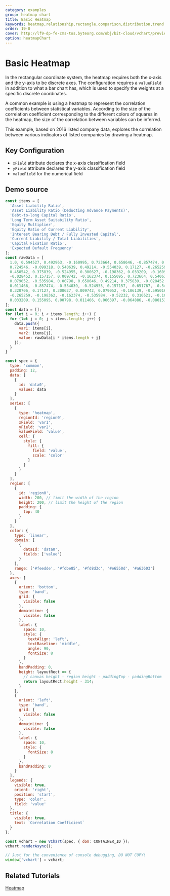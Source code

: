 ```yaml
---
category: examples
group: heatmap chart
title: Basic Heatmap
keywords: heatmap,relationship,rectangle,comparison,distribution,trend
order: 19-0
cover: http://lf9-dp-fe-cms-tos.byteorg.com/obj/bit-cloud/vchart/preview/heatmap-chart/basic-heatmap.png
option: heatmapChart
---
```


# Basic Heatmap

In the rectangular coordinate system, the heatmap requires both the x-axis and the y-axis to be discrete axes. The configuration requires a `valueField` in addition to what a bar chart has, which is used to specify the weights at a specific discrete coordinates.

A common example is using a heatmap to represent the correlation coefficients between statistical variables. According to the size of the correlation coefficient corresponding to the different colors of squares in the heatmap, the size of the correlation between variables can be inferred.

This example, based on 2016 listed company data, explores the correlation between various indicators of listed companies by drawing a heatmap.

## Key Configuration

- `xField` attribute declares the x-axis classification field
- `yField` attribute declares the y-axis classification field
- `valueField` for the numerical field

## Demo source

```javascript livedemo
const items = [
  'Asset Liability Ratio',
  'Asset Liability Ratio (Deducting Advance Payments)',
  'Debt-to-long Capital Ratio',
  'Long Term Asset Suitability Ratio',
  'Equity Multiplier',
  'Equity Ratio of Current Liability',
  'Interest Bearing Debt / Fully Invested Capital',
  'Current Liability / Total Liabilities',
  'Capital Fixation Ratio',
  'Expected Default Frequency'
];
const rawData = [
  1.0, 0.594527, 0.492963, -0.160995, 0.723664, 0.658646, -0.857474, 0.320706, -0.284634, -0.091423, 0.594527, 1.0,
  0.724546, -0.099318, 0.540639, 0.49214, -0.554039, 0.17127, -0.265259, 0.068577, 0.492963, 0.724546, 1.0, -0.091338,
  0.450542, 0.375839, -0.524955, 0.300627, -0.198362, 0.033209, -0.160995, -0.099318, -0.091338, 1.0, -0.049872,
  -0.028452, 0.157157, 0.009742, -0.162374, 0.155095, 0.723664, 0.540639, 0.450542, -0.049872, 1.0, 0.951933, -0.651767,
  0.079052, -0.535984, 0.00798, 0.658646, 0.49214, 0.375839, -0.028452, 0.951933, 1.0, -0.543147, -0.106139, -0.52232,
  0.011466, -0.857474, -0.554039, -0.524955, 0.157157, -0.651767, -0.543147, 1.0, -0.595016, 0.310521, 0.066397,
  0.320706, 0.17127, 0.300627, 0.009742, 0.079052, -0.106139, -0.595016, 1.0, -0.105199, -0.064886, -0.284634,
  -0.265259, -0.198362, -0.162374, -0.535984, -0.52232, 0.310521, -0.105199, 1.0, -0.080153, -0.091423, 0.068577,
  0.033209, 0.155095, 0.00798, 0.011466, 0.066397, -0.064886, -0.080153, 1.0
];
const data = [];
for (let i = 0; i < items.length; i++) {
  for (let j = 0; j < items.length; j++) {
    data.push({
      var1: items[i],
      var2: items[j],
      value: rawData[i * items.length + j]
    });
  }
}

const spec = {
  type: 'common',
  padding: 12,
  data: [
    {
      id: 'data0',
      values: data
    }
  ],
  series: [
    {
      type: 'heatmap',
      regionId: 'region0',
      xField: 'var1',
      yField: 'var2',
      valueField: 'value',
      cell: {
        style: {
          fill: {
            field: 'value',
            scale: 'color'
          }
        }
      }
    }
  ],
  region: [
    {
      id: 'region0',
      width: 200, // limit the width of the region
      height: 200, // limit the height of the region
      padding: {
        top: 40
      }
    }
  ],
  color: {
    type: 'linear',
    domain: [
      {
        dataId: 'data0',
        fields: ['value']
      }
    ],
    range: ['#feedde', '#fdbe85', '#fd8d3c', '#e6550d', '#a63603']
  },
  axes: [
    {
      orient: 'bottom',
      type: 'band',
      grid: {
        visible: false
      },
      domainLine: {
        visible: false
      },
      label: {
        space: 10,
        style: {
          textAlign: 'left',
          textBaseline: 'middle',
          angle: 90,
          fontSize: 8
        }
      },
      bandPadding: 0,
      height: layoutRect => {
        // canvas height - region height - paddingTop - paddingBottom
        return layoutRect.height - 314;
      }
    },
    {
      orient: 'left',
      type: 'band',
      grid: {
        visible: false
      },
      domainLine: {
        visible: false
      },
      label: {
        space: 10,
        style: {
          fontSize: 8
        }
      },
      bandPadding: 0
    }
  ],
  legends: {
    visible: true,
    orient: 'right',
    position: 'start',
    type: 'color',
    field: 'value'
  },
  title: {
    visible: true,
    text: `Correlation Coefficient`
  }
};

const vchart = new VChart(spec, { dom: CONTAINER_ID });
vchart.renderAsync();

// Just for the convenience of console debugging, DO NOT COPY!
window['vchart'] = vchart;
```

## Related Tutorials

[Heatmap](link)
